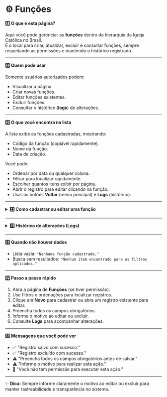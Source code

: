 # ⚙️ Funções


<summary><strong>1️⃣ O que é esta página?</strong></summary>

Aqui você pode gerenciar as **funções** dentro da hierarquia da Igreja Católica no Brasil.  
É o local para criar, atualizar, excluir e consultar funções, sempre respeitando as permissões e mantendo o histórico registrado.



---


<summary><strong>2️⃣ Quem pode usar</strong></summary>

Somente usuários autorizados podem:
- Visualizar a página.
- Criar novas funções.
- Editar funções existentes.
- Excluir funções.
- Consultar o histórico (**logs**) de alterações.



---


<summary><strong>3️⃣ O que você encontra na lista</strong></summary>

A lista exibe as funções cadastradas, mostrando:
- Código da função (copiável rapidamente).
- Nome da função.
- Data de criação.

Você pode:
- Ordenar por data ou qualquer coluna.
- Filtrar para localizar rapidamente.
- Escolher quantos itens exibir por página.
- Abrir o registro para editar clicando na função.
- Usar os botões **Voltar** (menu principal) e **Logs** (histórico).



---

<details>
<summary><strong>4️⃣ Como cadastrar ou editar uma função</strong></summary>

### **Cadastrar nova função**
1. Clique em **Novo**.
2. Preencha todos os campos obrigatórios.
3. Salve o registro.

### **Editar função existente**
1. Abra o registro desejado.
2. Atualize os campos necessários.
3. Informe o motivo da alteração.
4. Salve.

**Campos na edição**
- **Código ID** *(somente leitura, gerado automaticamente)*
- **Função** *(obrigatório)*
- **Opção de marcação:** Pode ser realizada por um leigo  
  > Como leigos não possuem graus de ordenação, somente poderão exercer funções que tenham esta opção habilitada.
- **Observações**

### **Excluir função**
1. Selecione o registro.
2. Clique em **Excluir**.
3. Informe o motivo.
4. Confirme.

</details>

---

<details>
<summary><strong>5️⃣ Histórico de alterações (Logs)</strong></summary>

Nos logs você encontra:
- Data e hora da ação.
- Usuário que realizou a alteração.
- Tipo de ação (criação, edição, exclusão).
- Motivo informado.

Acesso:
- Na lista, botão **Logs** ao lado do registro.
- No formulário aberto, botão **Logs** no topo.

</details>

---


<summary><strong>6️⃣ Quando não houver dados</strong></summary>

- Lista vazia: `"Nenhuma função cadastrada."`
- Busca sem resultados: `"Nenhum item encontrado para os filtros aplicados."`



---


<summary><strong>7️⃣ Passo a passo rápido</strong></summary>

1. Abra a página de **Funções** (se tiver permissão).  
2. Use filtros e ordenações para localizar registros.  
3. Clique em **Novo** para cadastrar ou abra um registro existente para editar.  
4. Preencha todos os campos obrigatórios.  
5. Informe o motivo ao editar ou excluir.  
6. Consulte **Logs** para acompanhar alterações.



---


<summary><strong>8️⃣ Mensagens que você pode ver</strong></summary>

- ✅ "Registro salvo com sucesso."
- ✅ "Registro excluído com sucesso."
- ⚠️ "Preencha todos os campos obrigatórios antes de salvar."
- ⚠️ "Informe o motivo para realizar esta ação."
- 🚫 "Você não tem permissão para executar esta ação."



---

✨ **Dica:** Sempre informe claramente o motivo ao editar ou excluir para manter rastreabilidade e transparência no sistema.